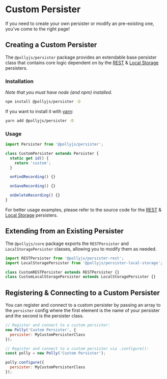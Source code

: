 # Custom Persister

If you need to create your own persister or modify an pre-existing one, you've come
to the right page!

## Creating a Custom Persister

The `@pollyjs/persister` package provides an extendable base persister class that
contains core logic dependent on by the [REST](persisters/rest)
& [Local Storage](persisters/local-storage) persisters.

### Installation

_Note that you must have node (and npm) installed._

```bash
npm install @pollyjs/persister -D
```

If you want to install it with [yarn](https://yarnpkg.com):

```bash
yarn add @pollyjs/persister -D
```

### Usage

```js
import Persister from '@pollyjs/persister';

class CustomPersister extends Persister {
  static get id() {
    return 'custom';
  }

  onFindRecording() {}

  onSaveRecording() {}

  onDeleteRecording() {}
}
```

For better usage examples, please refer to the source code for
the [REST](https://github.com/Netflix/pollyjs/blob/master/packages/%40pollyjs/core/src/persisters/rest/index.js) & [Local Storage](https://github.com/Netflix/pollyjs/blob/master/packages/%40pollyjs/core/src/persisters/local-storage/index.js) persisters.

## Extending from an Existing Persister

The `@pollyjs/core` package exports the `RESTPersister` and `LocalStoragePersister` classes,
allowing you to modify them as needed.

```js
import RESTPersister from '@pollyjs/persister-rest';
import LocalStoragePersister from '@pollyjs/persister-local-storage';

class CustomRESTPersister extends RESTPersister {}
class CustomLocalStoragePersister extends LocalStoragePersister {}
```

## Registering & Connecting to a Custom Persister

You can register and connect to a custom persister by passing an array to the `persister`
config where the first element is the name of your persister and the second is the
persister class.

```js
// Register and connect to a custom persister:
new Polly('Custom Persister', {
  persister: MyCustomPersisterClass
});

// Register and connect to a custom persister via .configure():
const polly = new Polly('Custom Persister');

polly.configure({
  persister: MyCustomPersisterClass
});
```
